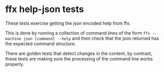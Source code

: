 # ffx help-json tests

These tests exercise getting the json encoded help from ffx.

This is done by running a collection of command lines of the form
`ffx --machine json [command] --help` and then check that the json returned
has the expected command structure.

There are golden tests that detect changes in the content, by contrast, these tests
are making sure the processing of the command line works properly.
